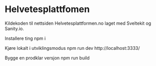 # Helvetesplattfomen
Kildekoden til nettsiden Helvetesplattformen.no laget med Sveltekit og Sanity.io.

Installere ting
npm i

Kjøre lokalt i utviklingsmodus
npm run dev
http://localhost:3333/

Bygge en prodklar versjon
npm run build
